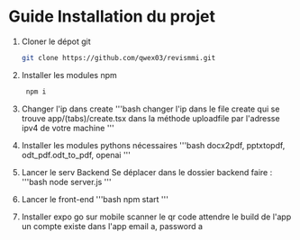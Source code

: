 # Guide Installation du projet

1. Cloner le dépot git

   ```bash
   git clone https://github.com/qwex03/revismmi.git
   ```

2. Installer les modules npm

   ```bash
    npm i
   ```

3. Changer l'ip dans create
   '''bash
   changer l'ip dans le file create qui se trouve  app/(tabs)/create.tsx
   dans la méthode uploadfile par l'adresse ipv4 de votre machine
   '''
4. Installer les modules pythons nécessaires
   '''bash
   docx2pdf, pptxtopdf, odt_pdf.odt_to_pdf, openai
   '''
5. Lancer le serv Backend
   Se déplacer dans le dossier backend faire :
   '''bash
   node server.js
   '''
6. Lancer le front-end
   '''bash
   npm start
   '''

7. Installer expo go sur mobile
   scanner le qr code attendre le build de l'app un compte existe dans l'app email a, password a
   
